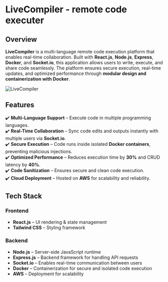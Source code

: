 # LiveCompiler - remote code executer

## Overview
**LiveCompiler** is a multi-language remote code execution platform that enables real-time collaboration. Built with **React.js**, **Node.js**, **Express**, **Docker**, and **Socket.io**, this application allows users to write, execute, and share code seamlessly. The platform ensures secure execution, real-time updates, and optimized performance through **modular design and containerization with Docker**.

![LiveCompiler](https://github.com/user-attachments/assets/f88ace24-c136-4f74-9c4a-7def26ad5c9a)

## Features
✔️ **Multi-Language Support** – Execute code in multiple programming languages.  
✔️ **Real-Time Collaboration** – Sync code edits and outputs instantly with multiple users via **Socket.io**.  
✔️ **Secure Execution** – Code runs inside isolated **Docker containers**, preventing malicious injections.  
✔️ **Optimized Performance** – Reduces execution time by **30%** and CRUD latency by **40%**.  
✔️ **Code Sanitization** – Ensures secure and clean code execution.  
✔️ **Cloud Deployment** – Hosted on **AWS** for scalability and reliability.  

## Tech Stack

### **Frontend**
- **React.js** – UI rendering & state management  
- **Tailwind CSS** – Styling framework  

### **Backend**
- **Node.js** – Server-side JavaScript runtime  
- **Express.js** – Backend framework for handling API requests  
- **Socket.io** – Enables real-time communication between users  
- **Docker** – Containerization for secure and isolated code execution  
- **AWS** – Deployment for scalability
